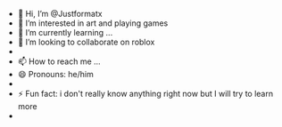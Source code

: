 - 👋 Hi, I’m @Justformatx
- 👀 I’m interested in art and playing games
- 🌱 I’m currently learning ...
- 💞️ I’m looking to collaborate on roblox
-
- 📫 How to reach me ...
- 😄 Pronouns: he/him
- 
- ⚡ Fun fact: i don't really know anything right now but I will try to learn more
- 

<!---
Justformatx/Justformatx is a ✨ special ✨ repository because its `README.md` (this file) appears on your GitHub profile.
You can click the Preview link to take a look at your changes.
--->
